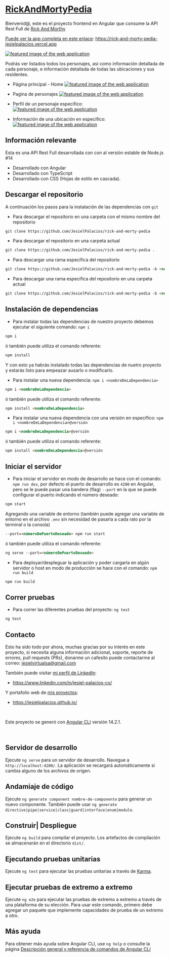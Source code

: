 # [RickAndMortyPedia](rick-and-morty-pedia-jesielpalacios.vercel.app)

Bienvenid@, este es el proyecto frontend en Angular que consume la API Rest Full de [Rick And Morthy](https://rickandmortyapi.com)

[Puede ver la app completa en este enlace](rick-and-morty-pedia-jesielpalacios.vercel.app): https://rick-and-morty-pedia-jesielpalacios.vercel.app

[![featured image of the web application](src/assets/featured.png)](https://rick-and-morty-pedia.vercel.app)

Podrás ver listados todos los personajes, así como información detallada de cada personaje, e información detallada de todas las ubicaciones y sus residentes.

- Página principal - Home
  [![featured image of the web application](src/assets/home.png)](rick-and-morty-pedia-jesielpalacios.vercel.app/#/inicio)

- Pagina de personajes
  [![featured image of the web application](src/assets/characters.png)](https://rick-and-morty-pedia.vercel.app/#/personajes)

- Perfil de un personaje especifico:
  [![featured image of the web application](src/assets/character%20profiling.png)](https://rick-and-morty-pedia.vercel.app/#/personaje/10)

- Información de una ubicación en especifico:
  [![featured image of the web application](src/assets/location%20profiling.png)](https://rick-and-morty-pedia.vercel.app/#/ubicacion/4)

## Información relevante

Esta es una API Rest Full desarrollada con con al versión estable de Node.js #14

- Desarrollado con Angular
- Desarrollado con TypeScript
- Desarrollado con CSS (Hojas de estilo en cascada).

## Descargar el repositorio

A continuación los pasos para la instalación de las dependencias con `git`

- Para descargar el repositorio en una carpeta con el mismo nombre del repositorio

```markdown
git clone https://github.com/JesielPalacios/rick-and-morty-pedia
```

- Para descargar el repositorio en una carpeta actual

```markdown
git clone https://github.com/JesielPalacios/rick-and-morty-pedia .
```

- Para descargar una rama específica del repositorio

```markdown
git clone https://github.com/JesielPalacios/rick-and-morty-pedia -b <nombredeLaRama>
```

- Para descargar una rama específica del repositorio en una carpeta actual

```markdown
git clone https://github.com/JesielPalacios/rick-and-morty-pedia -b <nombredeLaRama> .
```

## Instalación de dependencias

- Para instalar todas las dependencias de nuestro proyecto debemos ejecutar el siguiente comando: `npm i`

```markdown
npm i
```

ó también puede utiliza el comando referente:

```markdown
npm install
```

Y con esto ya habrás instalado todas las dependencias de nuetro proyecto y estarás listo para empeazar ausarlo o modificarlo.

- Para instalar una nueva dependencia: `npm i <nombreDeLaDependencia>`

```markdown
npm i <nombreDeLaDependencia>
```

ó también puede utiliza el comando referente:

```markdown
npm install <nombreDeLaDependencia>
```

- Para instalar una nueva dependencia con una versión en específico: `npm i <nombreDeLaDependencia>@versión`

```markdown
npm i <nombreDeLaDependencia>@versión
```

ó también puede utiliza el comando referente:

```markdown
npm install <nombreDeLaDependencia>@versión
```

## Iniciar el servidor

* Para iniciar el servidor en modo de desarrollo se hace con el comando: `npm run dev`, por defecto el puerto de desarrollo es `4200` en Angular, pero se le puede pasar una bandera (flag) `--port` en la que se puede configurar el puerto indicando el número deseado:

```markdown
npm start
```

Agregando una variable de entorno (también puede agregar una variable de entorno en el archivo `.env` sin necesidad de pasarla a cada rato por la terminal o la consola)

```markdown
--port=<númeroDePuertoDeseado> npm run start
```

ó también puede utiliza el comando referente:

```markdown
ng serve --port=<númeroDePuertoDeseado>
```

- Para deployar/despleguar la aplicación y poder cargarla en algún servidor o host en modo de producción se hace con el comando: `npm run build`

```markdown
npm run build
```

## Correr pruebas

- Para correr las diferentes pruebas del proyecto: `ng test`

```markdown
ng test
```

## Contacto

Esto ha sido todo por ahora, muchas gracias por su interés en este proyecto, si necesita alguna información adicional, soporte, reporte de errores, pull requests (PRs), donarme un cafesito puede contactarme al correo: jesielvirtualsa@gmail.com

También puede visitar [mi perfil de LinkedIn](https://www.linkedin.com/in/jesiel-palacios-co/):

- https://www.linkedin.com/in/jesiel-palacios-co/

Y portafolio web de [mis proyectos](https://jesielpalacios.github.io/):

- https://jesielpalacios.github.io/

<br>

Este proyecto se generó con [Angular CLI](https://github.com/angular/angular-cli) versión 14.2.1.

<br>

## Servidor de desarrollo

Ejecute `ng serve` para un servidor de desarrollo. Navegue a `http://localhost:4200/`. La aplicación se recargará automáticamente si cambia alguno de los archivos de origen.

## Andamiaje de código

Ejecute `ng generate component nombre-de-componente` para generar un nuevo componente. También puede usar `ng generate directive|pipe|service|class|guard|interface|enum|module`.

## Construir| Despliegue

Ejecute `ng build` para compilar el proyecto. Los artefactos de compilación se almacenarán en el directorio `dist/`.

## Ejecutando pruebas unitarias

Ejecute `ng test` para ejecutar las pruebas unitarias a través de [Karma](https://karma-runner.github.io).

## Ejecutar pruebas de extremo a extremo

Ejecute `ng e2e` para ejecutar las pruebas de extremo a extremo a través de una plataforma de su elección. Para usar este comando, primero debe agregar un paquete que implemente capacidades de prueba de un extremo a otro.

## Más ayuda

Para obtener más ayuda sobre Angular CLI, use `ng help` o consulte la página [Descripción general y referencia de comandos de Angular CLI](https://angular.io/cli)

